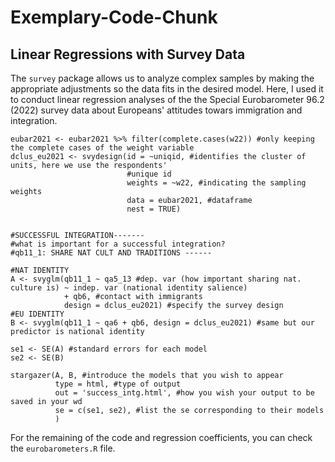 # Exemplary-Code-Chunk
## Linear Regressions with Survey Data

The `survey` package allows us to analyze complex samples by making the appropriate adjustments so the data fits in the desired model. Here, I used it to conduct linear regression analyses of the the  Special Eurobarometer 96.2 (2022) survey data about Europeans' attitudes towars immigration and integration.

```
eubar2021 <- eubar2021 %>% filter(complete.cases(w22)) #only keeping the complete cases of the weight variable
dclus_eu2021 <- svydesign(id = ~uniqid, #identifies the cluster of units, here we use the respondents'
                          #unique id
                          weights = ~w22, #indicating the sampling weights
                          data = eubar2021, #dataframe
                          nest = TRUE)


#SUCCESSFUL INTEGRATION------- 
#what is important for a successful integration?
#qb11_1: SHARE NAT CULT AND TRADITIONS ------

#NAT IDENTITY
A <- svyglm(qb11_1 ~ qa5_13 #dep. var (how important sharing nat. culture is) ~ indep. var (national identity salience)
            + qb6, #contact with immigrants
            design = dclus_eu2021) #specify the survey design
#EU IDENTITY
B <- svyglm(qb11_1 ~ qa6 + qb6, design = dclus_eu2021) #same but our predictor is national identity

se1 <- SE(A) #standard errors for each model
se2 <- SE(B)

stargazer(A, B, #introduce the models that you wish to appear 
          type = html, #type of output
          out = 'success_intg.html', #how you wish your output to be saved in your wd
          se = c(se1, se2), #list the se corresponding to their models
          )
```

For the remaining of the code and regression coefficients, you can check the `eurobarometers.R` file.
